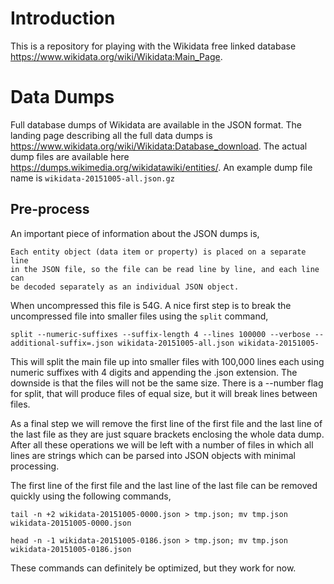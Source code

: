 # Introduction

This is a repository for playing with the Wikidata free linked database
https://www.wikidata.org/wiki/Wikidata:Main_Page.

# Data Dumps

Full database dumps of Wikidata are available in the JSON format.  The landing
page describing all the full data dumps is
https://www.wikidata.org/wiki/Wikidata:Database_download.
The actual dump files are available here
https://dumps.wikimedia.org/wikidatawiki/entities/.
An example dump file name is ``wikidata-20151005-all.json.gz``

## Pre-process

An important piece of information about the JSON dumps is,

    Each entity object (data item or property) is placed on a separate line
	in the JSON file, so the file can be read line by line, and each line can
	be decoded separately as an individual JSON object.

When uncompressed this file is 54G.  A nice first step is to break the
uncompressed file into smaller files using the ``split`` command,

    split --numeric-suffixes --suffix-length 4 --lines 100000 --verbose --additional-suffix=.json wikidata-20151005-all.json wikidata-20151005-

This will split the main file up into smaller files with 100,000 lines each
using numeric suffixes with 4 digits and appending the .json extension.  The
downside is that the files will not be the same size.  There is a --number
flag for split, that will produce files of equal size, but it will break
lines between files.

As a final step we will remove the first line of the first file and the
last line of the last file as they are just square brackets enclosing the
whole data dump.  After all these operations we will be left with a number
of files in which all lines are strings which can be parsed into JSON
objects with minimal processing.

The first line of the first file and the last line of the last file can be
removed quickly using the following commands,

    tail -n +2 wikidata-20151005-0000.json > tmp.json; mv tmp.json wikidata-20151005-0000.json

    head -n -1 wikidata-20151005-0186.json > tmp.json; mv tmp.json wikidata-20151005-0186.json

These commands can definitely be optimized, but they work for now.
